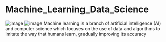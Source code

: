 # Machine_Learning_Data_Science
![image](https://user-images.githubusercontent.com/102898510/180159939-7349b1b9-5f2f-4925-83a2-6a88742a0c74.png)
![image](https://user-images.githubusercontent.com/102898510/180160275-04792807-fcbf-4cf6-a082-c5d92e6c97bd.png)
Machine learning is a branch of artificial intelligence (AI) and computer science which focuses on the use of data and algorithms to imitate the way that humans learn, gradually improving its accuracy
